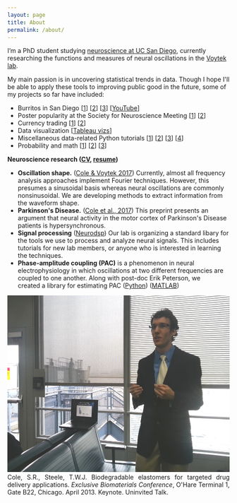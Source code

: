```yaml
---
layout: page
title: About
permalink: /about/
---
```


I’m a PhD student studying [neuroscience at UC San Diego](http://healthsciences.ucsd.edu/education/neurograd/Pages/default.aspx), currently researching the functions and measures of neural oscillations in the [Voytek lab](https://voyteklab.com). 

My main passion is in uncovering statistical trends in data. Though I hope I'll be able to apply these tools to improving public good in the future, some of my projects so far have included:

* Burritos in San Diego [[1](https://srcole.github.io/100burritos/)] [[2](https://srcole.github.io/2016/08/31/luchalibre/)] [[3](https://srcole.github.io/2015/08/30/burrito1/)] [[YouTube](https://www.youtube.com/watch?v=Hp6jFy4_bV4&t)]
* Poster popularity at the Society for Neuroscience Meeting [[1](https://srcole.github.io/2016/11/27/sfnthemes/)] [[2](https://srcole.github.io/2016/12/12/sfnstates/)]
* Currency trading [[1](http://www.foxcarolina.com/story/18621418/clemson-students-made-40000)] [[2](https://github.com/srcole/fxml)]
* Data visualization [[Tableau vizs](https://public.tableau.com/profile/scott.cole#!/)]
* Miscellaneous data-related Python tutorials [[1](https://srcole.github.io/2016/01/18/emd/)] [[2](https://srcole.github.io/2016/07/29/paperdata/)] [[3](https://srcole.github.io/2017/01/03/osg_python/)] [[4](https://github.com/voytekresearch/neurodsp/tree/master/tutorials)]
* Probability and math [[1](https://srcole.github.io/2015/06/14/guess/)] [[2](https://srcole.github.io/2015/05/25/medianguess/)] [[3](https://srcole.github.io/2015/06/23/farey/)]

**Neuroscience research ([CV](https://srcole.github.io/assets/misc/cv.pdf), [resume](https://srcole.github.io/assets/misc/resume.pdf))**

* __Oscillation shape.__ ([Cole & Voytek 2017](http://voyteklab.com/wp-content/uploads/Cole-TrendsCognSci_inpress.pdf)) Currently, almost all frequency analysis approaches implement Fourier techniques. However, this presumes a sinusoidal basis whereas neural oscillations are commonly nonsinusoidal. We are developing methods to extract information from the waveform shape.
* __Parkinson's Disease.__ ([Cole et al., 2017](http://www.jneurosci.org/content/37/18/4830)) This preprint presents an argument that neural activity in the motor cortex of Parkinson's Disease patients is hypersynchronous.
* __Signal processing__ ([Neurodsp](https://github.com/voytekresearch/neurodsp)) Our lab is organizing a standard libary for the tools we use to process and analyze neural signals. This includes tutorials for new lab members, or anyone who is interested in learning the techniques.
* __Phase-amplitude coupling (PAC)__ is a phenomenon in neural electrophysiology in which oscillations at two different frequencies are coupled to one another. Along with post-doc Erik Peterson, we created a library for estimating PAC ([Python](https://pypi.python.org/pypi/pacpy)) ([MATLAB](https://github.com/voytekresearch/pacmat))

<div class="imgcap">
<img src="/assets/misc/ohare.jpg" height="400">
<div class="thecap" style="text-align:justify;">Cole, S.R., Steele, T.W.J. Biodegradable elastomers for targeted drug delivery applications. <em>Exclusive Biomaterials Conference</em>, O'Hare Terminal 1, Gate B22, Chicago. April 2013. Keynote. Uninvited Talk.</div>
</div>